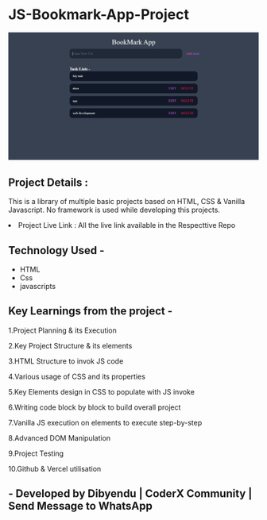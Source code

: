 <h1>JS-Bookmark-App-Project</h1>
<img src="bookmark.png"/>

<h2>Project Details :</h2>
<p>This is a library of multiple basic projects based on HTML, CSS & Vanilla Javascript. No framework is used while developing this projects.</p>

<li>Project Live Link : All the live link available in the Respecttive Repo</li>
<h2>Technology Used -</h2>
<p>
<ul>
<li>HTML</li>
<li>Css</li>
<li>javascripts</li>
</ul>
</p>
<h2>Key Learnings from the project -</h2>
<p>1.Project Planning & its Execution</p>
<p>2.Key Project Structure & its elements</p>
<p>3.HTML Structure to invok JS code</p>
<p>4.Various usage of CSS and its properties</p>
<p>5.Key Elements design in CSS to populate with JS invoke</p>
<p>6.Writing code block by block to build overall project</p>
<p>7.Vanilla JS execution on elements to execute step-by-step</p>
<p>8.Advanced DOM Manipulation</p>
<p>9.Project Testing</p>
<p>10.Github & Vercel utilisation</p>

<h2>- Developed by Dibyendu | CoderX Community | Send Message to WhatsApp</h2>
